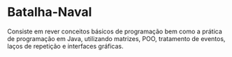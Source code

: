 # Batalha-Naval
Consiste em rever conceitos básicos de programação bem como a prática de programação em Java, utilizando matrizes, POO, tratamento de eventos, laços de repetição e interfaces gráficas.
